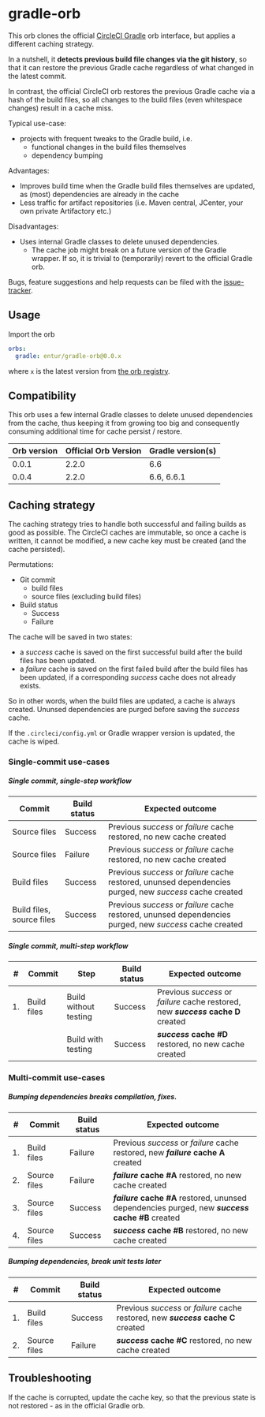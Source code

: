 # gradle-orb
This orb clones the official [CircleCI Gradle] orb interface, but applies a different caching strategy. 

In a nutshell, it __detects previous build file changes via the git history__, so that it can restore the previous Gradle cache regardless of what changed in the latest commit.

In contrast, the official CircleCI orb restores the previous Gradle cache via a hash of the build files, so all changes to the build files (even whitespace changes) result in a cache miss. 

Typical use-case:

 * projects with frequent tweaks to the Gradle build, i.e.
   * functional changes in the build files themselves
   * dependency bumping

Advantages:

 * Improves build time when the Gradle build files themselves are updated, as (most) dependencies are already in the cache
 * Less traffic for artifact repositories (i.e. Maven central, JCenter, your own private Artifactory etc.)

Disadvantages:

 *  Uses internal Gradle classes to delete unused dependencies. 
      * The cache job might break on a future version of the Gradle wrapper. If so, it is trivial to (temporarily) revert to the official Gradle orb.
      
Bugs, feature suggestions and help requests can be filed with the [issue-tracker].

## Usage
Import the orb

```yaml
orbs:
  gradle: entur/gradle-orb@0.0.x
```

where `x` is the latest version from [the orb registry](https://circleci.com/orbs/registry/orb/entur/gradle-orb).

## Compatibility
This orb uses a few internal Gradle classes to delete unused dependencies from the cache, thus keeping it from growing too big and consequently consuming additional time for cache persist / restore. 

| Orb version  | Official Orb Version | Gradle version(s) |
| ------------- | ------------- | -- |
| 0.0.1  | 2.2.0  | 6.6 |
| 0.0.4  | 2.2.0  | 6.6, 6.6.1 |

## Caching strategy
The caching strategy tries to handle both successful and failing builds as good as possible. The CircleCI caches are immutable, so once a cache is written, it cannot be modified, a new cache key must be created (and the cache persisted).

Permutations: 

 * Git commit
   * build files
   * source files (excluding build files)
 * Build status
   * Success
   * Failure

The cache will be saved in two states: 

 * a _success_ cache is saved on the first successful build after the build files has been updated.
 * a _failure_ cache is saved on the first failed build after the build files has been updated, if a corresponding _success_ cache does not already exists.

So in other words, when the build files are updated, a cache is always created. Ununsed dependencies are purged before saving the _success_ cache.

If the `.circleci/config.yml` or Gradle wrapper version is updated, the cache is wiped.

### Single-commit use-cases

##### Single commit, single-step workflow

| Commit  | Build status | Expected outcome |
| ------------- | ------------- | -- |
| Source files  | Success  | Previous _success_ or _failure_ cache restored, no new cache created |
| Source files  | Failure  | Previous _success_ or _failure_ cache restored, no new cache created |
| Build files  | Success  | Previous _success_ or _failure_ cache restored, ununsed dependencies purged, new _success_ cache created |
| Build files, source files  | Success  | Previous _success_ or _failure_ cache restored, ununsed dependencies purged, new _success_ cache created |

##### Single commit, multi-step workflow

| # | Commit | Step | Build status | Expected outcome |
| ------------- | -- |------------- | -- | -- |
| 1. | Build files  | Build without testing | Success  | Previous _success_ or _failure_ cache restored, new ___success_ cache D__ created |
|  |   |  Build with testing | Success | ___success_ cache #D__ restored, no new cache created |

### Multi-commit use-cases
##### Bumping dependencies breaks compilation, fixes.

| # | Commit | Build status | Expected outcome |
| ------------- | ------------- | -- | -- |
| 1. | Build files  | Failure  | Previous _success_ or _failure_ cache restored, new ___failure_ cache A__ created |
| 2. | Source files  | Failure  | ___failure_ cache #A__ restored, no new cache created |
| 3. | Source files  | Success  | ___failure_ cache #A__ restored, ununsed dependencies purged, new ___success_ cache #B__  created |
| 4. | Source files  | Success  | ___success_ cache #B__ restored, no new cache created |

##### Bumping dependencies, break unit tests later

| # | Commit | Build status | Expected outcome |
| ------------- | ------------- | -- | -- |
| 1. | Build files  | Success  | Previous _success_ or _failure_ cache restored, new ___success_ cache C__ created |
| 2. | Source files  | Failure  | ___success_ cache #C__ restored, no new cache created |


## Troubleshooting
If the cache is corrupted, update the cache key, so that the previous state is not restored - as in the official Gradle orb.

[issue-tracker]:               https://github.com/entur/gradle-orb
[CircleCI Gradle]:             https://circleci.com/orbs/registry/orb/circleci/gradle?version=2.2.0


